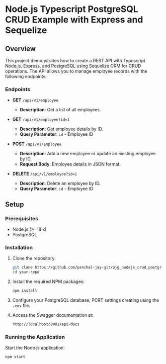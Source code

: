 # Node.js Typescript PostgreSQL CRUD Example with Express and Sequelize

## Overview

This project demonstrates how to create a REST API with Typescript Node.js, Express, and PostgreSQL using Sequelize ORM for CRUD operations. The API allows you to manage employee records with the following endpoints:

### Endpoints

- **GET** `/api/v1/employee`
  - **Description**: Get a list of all employees.
  
- **GET** `/api/v1/employee?id=1`
  - **Description**: Get employee details by ID.
  - **Query Parameter**: `id` - Employee ID

- **POST** `/api/v1/employee`
  - **Description**: Add a new employee or update an existing employee by ID.
  - **Request Body**: Employee details in JSON format.

- **DELETE** `/api/v1/employee?id=1`
  - **Description**: Delete an employee by ID.
  - **Query Parameter**: `id` - Employee ID

## Setup

### Prerequisites

- Node.js (>=18.x)
- PostgreSQL

### Installation

1. Clone the repository:
    ```bash
    git clone https://github.com/panchal-jay-git/pjg_nodejs_crud_postgres_service.git
    cd your-repo
    ```

2. Install the required NPM packages:
    ```bash
    npm install
    ```

3. Configure your PostgreSQL database, PORT settings creating using the `.env` file.

4. Access the Swagger documentation at:
    ```bash
    http://localhost:8001/api-docs
    ```

### Running the Application

Start the Node.js application:
```bash
npm start
